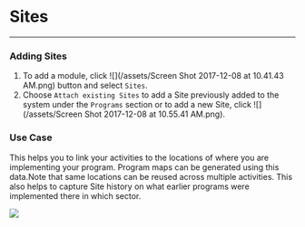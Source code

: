 # Sites

---

### Adding Sites

1. To add a module, click ![](/assets/Screen Shot 2017-12-08 at 10.41.43 AM.png) button and select `Sites`. 
2. Choose `Attach existing Sites` to add a Site previously added to the system under the `Programs` section or to add a new Site, click ![](/assets/Screen Shot 2017-12-08 at 10.55.41 AM.png).

### Use Case

This helps you to link your activities to the locations of where you are implementing your program. Program maps can be generated using this data.Note that same locations can be reused across multiple activities. This also helps to capture Site history on what earlier programs were implemented there in which sector.
        
![](https://lh5.googleusercontent.com/syJu0PRGcs4-5prSROCNH6oj4S3Ik6r4ylwmsbVYOa8m1Gg8RTgah7mF7CxWuSYm1eMCUJ4bWnnI8HAT7O2Q3SWNauCXkHJjaCfdIpfOOQv5sOl2S-lydYZysfvIkUtD8-3FuuVw)